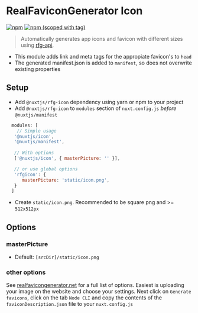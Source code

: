 # RealFaviconGenerator Icon
[![npm](https://img.shields.io/npm/dt/@nuxtjs/rfg-icon.svg?style=flat-square)](https://www.npmjs.com/package/@nuxtjs/rfg-icon)
[![npm (scoped with tag)](https://img.shields.io/npm/v/@nuxtjs/rfg-icon/latest.svg?style=flat-square)](https://www.npmjs.com/package/@nuxtjs/rfg-icon)

> Automatically generates app icons and favicon with different sizes using [rfg-api](https://github.com/RealFaviconGenerator/rfg-api).

- This module adds link and meta tags for the appropiate favicon's to `head`
- The generated manifest.json is added to `manifest`, so does not overwrite existing properties

## Setup
- Add `@nuxtjs/rfg-icon` dependency using yarn or npm to your project
- Add `@nuxtjs/rfg-icon` to `modules` section of `nuxt.config.js` _before_ `@nuxtjs/manifest`

```js
  modules: [
    // Simple usage
   '@nuxtjs/icon',
   '@nuxtjs/manifest', 
   
   // With options
   ['@nuxtjs/icon', { masterPicture: '' }],

   // or use global options
   'rfgicon': {
      masterPicture: 'static/icon.png',
   }
  ]
````
- Create `static/icon.png`. Recommended to be square png and >= `512x512px`

## Options

### masterPicture
- Default: `[srcDir]/static/icon.png`

### other options

See [realfavicongenerator.net](https://realfavicongenerator.net/) for a full list of options. Easiest is uploading your image on the website and choose your settings. Next click on `Generate favicons`, click on the tab `Node CLI` and copy the contents of the `faviconDescription.json` file to your `nuxt.config.js`


